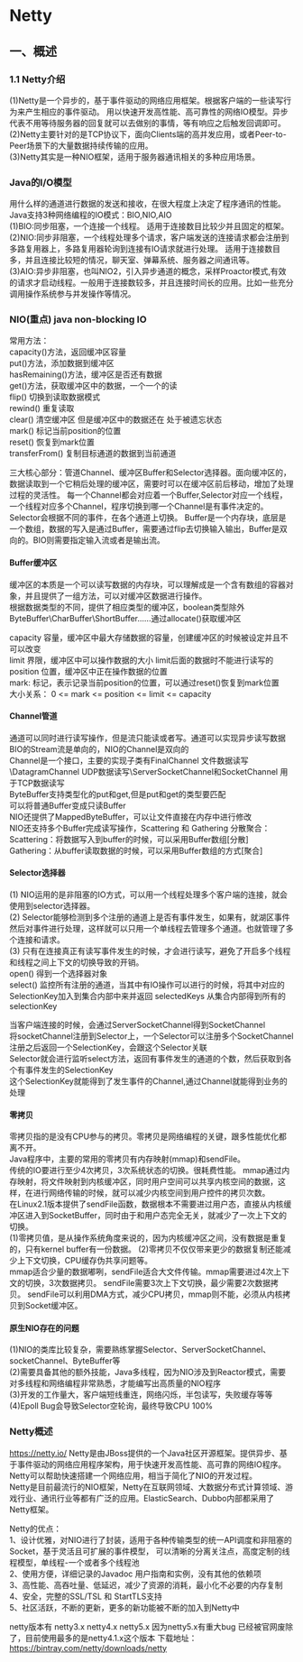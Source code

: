 # Netty
## 一、概述
### 1.1 Netty介绍
(1)Netty是一个异步的，基于事件驱动的网络应用框架。根据客户端的一些读写行为来产生相应的事件驱动。
用以快速开发高性能、高可靠性的网络IO模型。异步代表不用等待服务器的回复就可以去做别的事情，等有响应之后触发回调即可。  
(2)Netty主要针对的是TCP协议下，面向Clients端的高并发应用，或者Peer-to-Peer场景下的大量数据持续传输的应用。  
(3)Netty其实是一种NIO框架，适用于服务器通讯相关的多种应用场景。  

### Java的I/O模型
用什么样的通道进行数据的发送和接收，在很大程度上决定了程序通讯的性能。Java支持3种网络编程的IO模式：BIO,NIO,AIO   
(1)BIO:同步阻塞，一个连接一个线程。 适用于连接数目比较少并且固定的框架。  
(2)NIO:同步非阻塞，一个线程处理多个请求，客户端发送的连接请求都会注册到多路复用器上，多路复用器轮询到连接有IO请求就进行处理。
适用于连接数目多，并且连接比较短的情况，聊天室、弹幕系统、服务器之间通讯等。    
(3)AIO:异步非阻塞，也叫NIO2，引入异步通道的概念，采样Proactor模式,有效的请求才启动线程。一般用于连接数较多，并且连接时间长的应用。比如一些充分调用操作系统参与并发操作等情况。    

### NIO(重点) java non-blocking IO
常用方法：    
capacity()方法，返回缓冲区容量  
put()方法，添加数据到缓冲区  
hasRemaining()方法，缓冲区是否还有数据  
get()方法，获取缓冲区中的数据，一个一个的读  
flip()    切换到读取数据模式  
rewind()  重复读取  
clear()   清空缓冲区  但是缓冲区中的数据还在 处于被遗忘状态  
mark() 标记当前position的位置  
reset() 恢复到mark位置  
transferFrom() 复制目标通道的数据到当前通道  



三大核心部分：管道Channel、缓冲区Buffer和Selector选择器。面向缓冲区的，数据读取到一个它稍后处理的缓冲区，需要时可以在缓冲区前后移动，增加了处理过程的灵活性。
每一个Channel都会对应着一个Buffer,Selector对应一个线程，一个线程对应多个Channel，程序切换到哪一个Channel是有事件决定的。Selector会根据不同的事件，在各个通道上切换。
Buffer是一个内存块，底层是一个数组，数据的写入是通过Buffer，需要通过flip去切换输入输出，Buffer是双向的。BIO则需要指定输入流或者是输出流。  

#### Buffer缓冲区
缓冲区的本质是一个可以读写数据的内存块，可以理解成是一个含有数组的容器对象，并且提供了一组方法，可以对缓冲区数据进行操作。  
根据数据类型的不同，提供了相应类型的缓冲区，boolean类型除外  
ByteBuffer\CharBuffer\ShortBuffer......通过allocate()获取缓冲区  

capacity 容量，缓冲区中最大存储数据的容量，创建缓冲区的时候被设定并且不可以改变   
limit    界限，缓冲区中可以操作数据的大小 limit后面的数据时不能进行读写的 
position 位置，缓冲区中正在操作数据的位置  
mark:    标记，表示记录当前position的位置，可以通过reset()恢复到mark位置  
大小关系： 0 <= mark <= position <= limit <= capacity  

#### Channel管道
通道可以同时进行读写操作，但是流只能读或者写。通道可以实现异步读写数据  
BIO的Stream流是单向的，NIO的Channel是双向的  
Channel是一个接口，主要的实现子类有FinalChannel 文件数据读写\DatagramChannel UDP数据读写\ServerSocketChannel和SocketChannel 用于TCP数据读写  
ByteBuffer支持类型化的put和get,但是put和get的类型要匹配   
可以将普通Buffer变成只读Buffer  
NIO还提供了MappedByteBuffer，可以让文件直接在内存中进行修改  
NIO还支持多个Buffer完成读写操作，Scattering 和 Gathering 分散聚合：  
Scattering：将数据写入到buffer的时候，可以采用Buffer数组[分散]   
Gathering：从buffer读取数据的时候，可以采用Buffer数组的方式[聚合]  

####  Selector选择器
(1) NIO运用的是非阻塞的IO方式，可以用一个线程处理多个客户端的连接，就会使用到selector选择器。  
(2) Selector能够检测到多个注册的通道上是否有事件发生，如果有，就湖区事件然后对事件进行处理，这样就可以只用一个单线程去管理多个通道。也就管理了多个连接和请求。  
(3) 只有在连接真正有读写事件发生的时候，才会进行读写，避免了开启多个线程和线程之间上下文的切换导致的开销。  
open() 得到一个选择器对象  
select() 监控所有注册的通道，当其中有IO操作可以进行的时候，将其中对应的SelectionKey加入到集合内部中来并返回
selectedKeys 从集合内部得到所有的selectionKey

当客户端连接的时候，会通过ServerSocketChannel得到SocketChannel  
将socketChannel注册到Selector上，一个Selector可以注册多个SocketChannel  
注册之后返回一个SelectionKey，会跟这个Selector关联  
Selector就会进行监听select方法，返回有事件发生的通道的个数，然后获取到各个有事件发生的SelectionKey  
这个SelectionKey就能得到了发生事件的Channel,通过Channel就能得到业务的处理  

#### 零拷贝
零拷贝指的是没有CPU参与的拷贝。零拷贝是网络编程的关键，跟多性能优化都离不开。  
Java程序中，主要的常用的零拷贝有内存映射(mmap)和sendFile。  
传统的IO要进行至少4次拷贝，3次系统状态的切换。很耗费性能。
mmap通过内存映射，将文件映射到内核缓冲区，同时用户空间可以共享内核空间的数据，这样，在进行网络传输的时候，就可以减少内核空间到用户控件的拷贝次数。  
在Linux2.1版本提供了sendFile函数，数据根本不需要进过用户态，直接从内核缓冲区进入到SocketBuffer，同时由于和用户态完全无关，就减少了一次上下文的切换。  
(1)零拷贝值，是从操作系统角度来说的，因为内核缓冲区之间，没有数据是重复的，只有kernel buffer有一份数据。
(2)零拷贝不仅仅带来更少的数据复制还能减少上下文切换，CPU缓存伪共享问题等。  
mmap适合少量的数据嘟咧，sendFile适合大文件传输。mmap需要进过4次上下文的切换，3次数据拷贝。
sendFile需要3次上下文切换，最少需要2次数据拷贝。
sendFile可以利用DMA方式，减少CPU拷贝，mmap则不能，必须从内核拷贝到Socket缓冲区。  

#### 原生NIO存在的问题
(1)NIO的类库比较复杂，需要熟练掌握Selector、ServerSocketChannel、socketChannel、ByteBuffer等  
(2)需要具备其他的额外技能，Java多线程，因为NIO涉及到Reactor模式，需要对多线程和网络编程非常熟悉，才能编写出高质量的NIO程序    
(3)开发的工作量大，客户端短线重连，网络闪烁，半包读写，失败缓存等等  
(4)Epoll Bug会导致Selector空轮询，最终导致CPU 100%  


### Netty概述
https://netty.io/
Netty是由JBoss提供的一个Java社区开源框架。提供异步、基于事件驱动的网络应用程序架构，用于快速开发高性能、高可靠的网络IO程序。  
Netty可以帮助快速搭建一个网络应用，相当于简化了NIO的开发过程。  
Netty是目前最流行的NIO框架，Netty在互联网领域、大数据分布式计算领域、游戏行业、通讯行业等都有广泛的应用。ElasticSearch、Dubbo内部都采用了Netty框架。

Netty的优点：  
1、设计优雅，对NIO进行了封装，适用于各种传输类型的统一API调度和非阻塞的Socket，基于灵活且可扩展的事件模型，
可以清晰的分离关注点，高度定制的线程模型，单线程-一个或者多个线程池   
2、使用方便，详细记录的Javadoc 用户指南和实例，没有其他的依赖项  
3、高性能、高吞吐量、低延迟，减少了资源的消耗，最小化不必要的内存复制  
4、安全，完整的SSL/TSL 和 StartTLS支持  
5、社区活跃，不断的更新，更多的新功能被不断的加入到Netty中  

netty版本有 netty3.x  netty4.x  netty5.x   因为netty5.x有重大bug 已经被官网废除了，目前使用最多的是netty4.1.x这个版本
下载地址：  https://bintray.com/netty/downloads/netty






  











